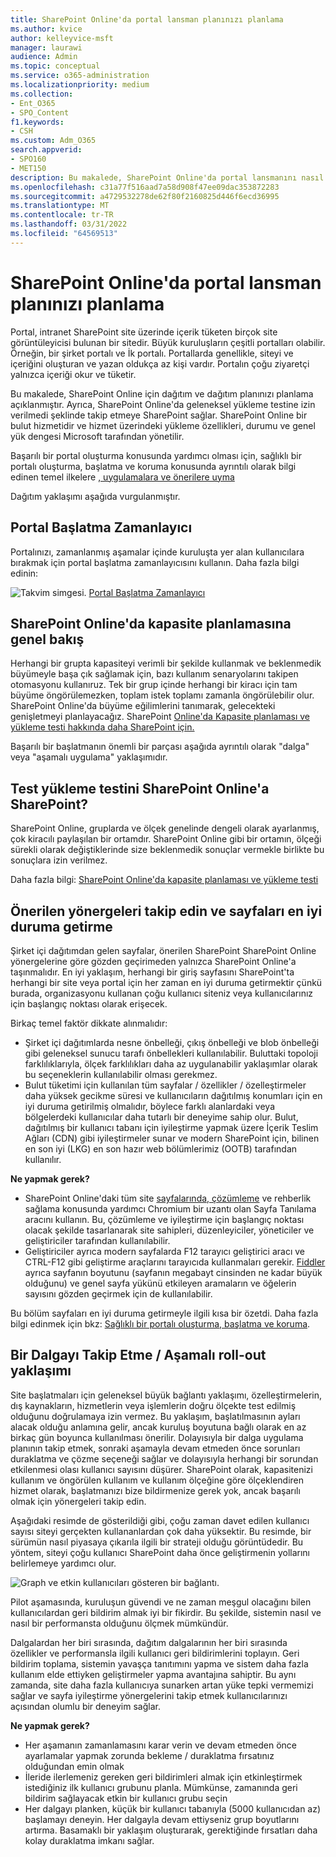 ```yaml
---
title: SharePoint Online'da portal lansman planınızı planlama
ms.author: kvice
author: kelleyvice-msft
manager: laurawi
audience: Admin
ms.topic: conceptual
ms.service: o365-administration
ms.localizationpriority: medium
ms.collection:
- Ent_O365
- SPO_Content
f1.keywords:
- CSH
ms.custom: Adm_O365
search.appverid:
- SPO160
- MET150
description: Bu makalede, SharePoint Online'da portal lansmanını nasıl planlayabilirsiniz ve başarılı bir lansman için atılacak adımlar açıklanmıştır.
ms.openlocfilehash: c31a77f516aad7a58d908f47ee09dac353872283
ms.sourcegitcommit: a4729532278de62f80f2160825d446f6ecd36995
ms.translationtype: MT
ms.contentlocale: tr-TR
ms.lasthandoff: 03/31/2022
ms.locfileid: "64569513"
---
```

# <a name="planning-your-portal-launch-roll-out-plan-in-sharepoint-online"></a>SharePoint Online'da portal lansman planınızı planlama

Portal, intranet SharePoint site üzerinde içerik tüketen birçok site görüntüleyicisi bulunan bir sitedir. Büyük kuruluşların çeşitli portalları olabilir. Örneğin, bir şirket portalı ve İk portalı. Portallarda genellikle, siteyi ve içeriğini oluşturan ve yazan oldukça az kişi vardır. Portalın çoğu ziyaretçi yalnızca içeriği okur ve tüketir.

Bu makalede, SharePoint Online için dağıtım ve dağıtım planınızı planlama açıklanmıştır. Ayrıca, SharePoint Online'da geleneksel yükleme testine izin verilmedi şeklinde takip etmeye SharePoint sağlar. SharePoint Online bir bulut hizmetidir ve hizmet üzerindeki yükleme özellikleri, durumu ve genel yük dengesi Microsoft tarafından yönetilir.

Başarılı bir portal oluşturma konusunda yardımcı olması için, sağlıklı bir portalı oluşturma, başlatma ve koruma konusunda ayrıntılı olarak bilgi edinen temel ilkelere [, uygulamalara ve önerilere uyma](/sharepoint/portal-health)

Dağıtım yaklaşımı aşağıda vurgulanmıştır.

## <a name="portal-launch-scheduler"></a>Portal Başlatma Zamanlayıcı

Portalınızı, zamanlanmış aşamalar içinde kuruluşta yer alan kullanıcılara bırakmak için portal başlatma zamanlayıcısını kullanın. Daha fazla bilgi edinin:

![Takvim simgesi.](../media/calendar.png) [Portal Başlatma Zamanlayıcı](/microsoft-365/enterprise/portallaunchscheduler)

## <a name="overview-of-capacity-planning-in-sharepoint-online"></a>SharePoint Online'da kapasite planlamasına genel bakış

Herhangi bir grupta kapasiteyi verimli bir şekilde kullanmak ve beklenmedik büyümeyle başa çık sağlamak için, bazı kullanım senaryolarını takipen otomasyonu kullanıruz. Tek bir grup içinde herhangi bir kiracı için tam büyüme öngörülemezken, toplam istek toplamı zamanla öngörülebilir olur. SharePoint Online'da büyüme eğilimlerini tanımarak, gelecekteki genişletmeyi planlayacağız. SharePoint [Online'da Kapasite planlaması ve yükleme testi hakkında daha SharePoint için.](capacity-planning-and-load-testing-sharepoint-online.md)

Başarılı bir başlatmanın önemli bir parçası aşağıda ayrıntılı olarak "dalga" veya "aşamalı uygulama" yaklaşımıdır.

## <a name="can-i-load-test-sharepoint-online"></a>Test yükleme testini SharePoint Online'a SharePoint?

SharePoint Online, gruplarda ve ölçek genelinde dengeli olarak ayarlanmış, çok kiracılı paylaşılan bir ortamdır. SharePoint Online gibi bir ortamın, ölçeği sürekli olarak değiştiklerinde size beklenmedik sonuçlar vermekle birlikte bu sonuçlara izin verilmez.

Daha fazla bilgi: [SharePoint Online'da kapasite planlaması ve yükleme testi](capacity-planning-and-load-testing-sharepoint-online.md)

## <a name="optimize-pages-by-following-recommended-guidelines"></a>Önerilen yönergeleri takip edin ve sayfaları en iyi duruma getirme

Şirket içi dağıtımdan gelen sayfalar, önerilen SharePoint SharePoint Online yönergelerine göre gözden geçirimeden yalnızca SharePoint Online'a taşınmalıdır. En iyi yaklaşım, herhangi bir giriş sayfasını SharePoint'ta herhangi bir site veya portal için her zaman en iyi duruma getirmektir çünkü burada, organizasyonu kullanan çoğu kullanıcı siteniz veya kullanıcılarınız için başlangıç noktası olarak erişecek.

Birkaç temel faktör dikkate alınmalıdır:

- Şirket içi dağıtımlarda nesne önbelleği, çıkış önbelleği ve blob önbelleği gibi geleneksel sunucu tarafı önbellekleri kullanılabilir. Buluttaki topoloji farklılıklarıyla, ölçek farklılıkları daha az uygulanabilir yaklaşımlar olarak bu seçeneklerin kullanılabilir olması gerekmez.
- Bulut tüketimi için kullanılan tüm sayfalar / özellikler / özelleştirmeler daha yüksek gecikme süresi ve kullanıcıların dağıtılmış konumları için en iyi duruma getirilmiş olmalıdır, böylece farklı alanlardaki veya bölgelerdeki kullanıcılar daha tutarlı bir deneyime sahip olur. Bulut, dağıtılmış bir kullanıcı tabanı için iyileştirme yapmak üzere İçerik Teslim Ağları (CDN) gibi iyileştirmeler sunar ve modern SharePoint için, bilinen en son iyi (LKG) en son hazır web bölümlerimiz (OOTB) tarafından kullanılır.

**Ne yapmak gerek?**

- SharePoint Online'daki tüm site [sayfalarında, çözümleme](./page-diagnostics-for-spo.md) ve rehberlik sağlama konusunda yardımcı Chromium bir uzantı olan Sayfa Tanılama aracını kullanın. Bu, çözümleme ve iyileştirme için başlangıç noktası olacak şekilde tasarlanarak site sahipleri, düzenleyiciler, yöneticiler ve geliştiriciler tarafından kullanılabilir.
- Geliştiriciler ayrıca modern sayfalarda F12 tarayıcı geliştirici aracı ve CTRL-F12 gibi geliştirme araçlarını tarayıcıda kullanmaları gerekir. [Fiddler](https://www.telerik.com/download/fiddler) ayrıca sayfanın boyutunu (sayfanın megabayt cinsinden ne kadar büyük olduğunu) ve genel sayfa yükünü etkileyen aramaların ve öğelerin sayısını gözden geçirmek için de kullanılabilir.

Bu bölüm sayfaları en iyi duruma getirmeyle ilgili kısa bir özetdi.  Daha fazla bilgi edinmek için bkz:  [Sağlıklı bir portalı oluşturma, başlatma ve koruma](/sharepoint/portal-health).

## <a name="follow-a-wave--phased-roll-out-approach"></a>Bir Dalgayı Takip Etme / Aşamalı roll-out yaklaşımı

Site başlatmaları için geleneksel büyük bağlantı yaklaşımı, özelleştirmelerin, dış kaynakların, hizmetlerin veya işlemlerin doğru ölçekte test edilmiş olduğunu doğrulamaya izin vermez. Bu yaklaşım, başlatılmasının ayları alacak olduğu anlamına gelir, ancak kuruluş boyutuna bağlı olarak en az birkaç gün boyunca kullanılması önerilir. Dolayısıyla bir dalga uygulama planının takip etmek, sonraki aşamayla devam etmeden önce sorunları duraklatma ve çözme seçeneği sağlar ve dolayısıyla herhangi bir sorundan etkilenmesi olası kullanıcı sayısını düşürer. SharePoint olarak, kapasitenizi kullanım ve öngörülen kullanım ve kullanım ölçeğine göre ölçeklendiren hizmet olarak, başlatmanızı bize bildirmenize gerek yok, ancak başarılı olmak için yönergeleri takip edin.

Aşağıdaki resimde de gösterildiği gibi, çoğu zaman davet edilen kullanıcı sayısı siteyi gerçekten kullananlardan çok daha yüksektir. Bu resimde, bir sürümün nasıl piyasaya çıkarıla ilgili bir strateji olduğu görüntüdedir. Bu yöntem, siteyi çoğu kullanıcı SharePoint daha önce geliştirmenin yollarını belirlemeye yardımcı olur.

![Graph ve etkin kullanıcıları gösteren bir bağlantı.](../media/0bc14a20-9420-4986-b9b9-fbcd2c6e0fb9.png)

Pilot aşamasında, kuruluşun güvendi ve ne zaman meşgul olacağını bilen kullanıcılardan geri bildirim almak iyi bir fikirdir. Bu şekilde, sistemin nasıl ve nasıl bir performansta olduğunu ölçmek mümkündür.

Dalgalardan her biri sırasında, dağıtım dalgalarının her biri sırasında özellikler ve performansla ilgili kullanıcı geri bildirimlerini toplayın. Geri bildirim toplama, sistemin yavaşça tanıtımını yapma ve sistem daha fazla kullanım elde ettiyken geliştirmeler yapma avantajına sahiptir. Bu aynı zamanda, site daha fazla kullanıcıya sunarken artan yüke tepki vermemizi sağlar ve sayfa iyileştirme yönergelerini takip etmek kullanıcılarınızı açısından olumlu bir deneyim sağlar.

**Ne yapmak gerek?**

- Her aşamanın zamanlamasını karar verin ve devam etmeden önce ayarlamalar yapmak zorunda bekleme / duraklatma fırsatınız olduğundan emin olmak
- İleride ilerlemeniz gereken geri bildirimleri almak için etkinleştirmek istediğiniz ilk kullanıcı grubunu planla.  Mümkünse, zamanında geri bildirim sağlayacak etkin bir kullanıcı grubu seçin
- Her dalgayı planken, küçük bir kullanıcı tabanıyla (5000 kullanıcıdan az) başlamayı deneyin. Her dalgayla devam ettiyseniz grup boyutlarını artırma. Basamaklı bir yaklaşım oluşturarak, gerektiğinde fırsatları daha kolay duraklatma imkanı sağlar.
